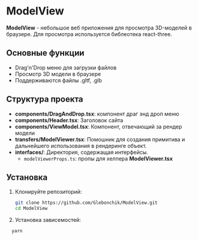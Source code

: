 # ModelView

**ModelView** - небольшое веб приложения для просмотра 3D-моделей в браузере. Для просмотра используется библеотека react-three. 

## Основные функции
- Drag'n'Drop меню для загрузки файлов
- Просмотр 3D модели в браузере
- Поддерживаются файлы .gltf, .glb


## Структура проекта

- **components/DragAndDrop.tsx**: компонент драг энд дроп меню
- **components/Header.tsx**: Заголовок сайта
- **components/ViewModel.tsx**: Компонент, отвечающий за рендер модели
- **transfers/ModelViewer.tsx**: Помошник для создания примитива и дальнейшего использования в рендеринге объект.
- **interfaces/**: Директория, содержащая интерфейсы.
  - `modelViewerProps.ts`: пропы для хелпера **ModelViewer.tsx**

## Установка

1. Клонируйте репозиторий:
   ```bash
   git clone https://github.com/Glebonchik/ModelView.git
   cd ModelView

2. Установка зависемостей:
  ```bash
    yarn
